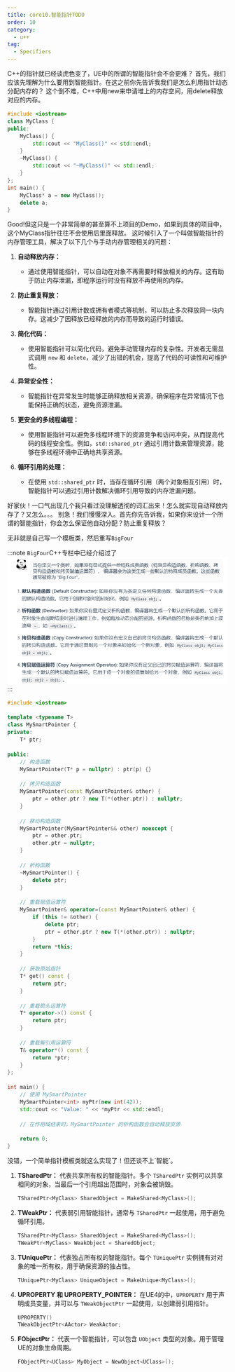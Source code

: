 ```yaml
---
title: core10.智能指针TODO
order: 10
category:
  - u++
tag:
  - Specifiers
---
```


<ChatMessage avatar="../../assets/emoji/hx.png" :avatarWidth="40">
C++的指针就已经谈虎色变了，UE中的所谓的智能指针会不会更难？
</ChatMessage>

<ChatMessage avatar="../../assets/emoji/bqb (2).png" :avatarWidth="40" alignLeft>
首先，我们应该先理解为什么要用到智能指针。在这之前你先告诉我我们是怎么利用指针动态分配内存的？
</ChatMessage>

<ChatMessage avatar="../../assets/emoji/hx.png" :avatarWidth="40">
这个倒不难，C++中用new来申请堆上的内存空间，用delete释放对应的内存。
</ChatMessage>

```cpp
#include <iostream>
class MyClass {
public:
    MyClass() {
        std::cout << "MyClass()" << std::endl;
    }
    ~MyClass() {
        std::cout << "~MyClass()" << std::endl;
    }
};
int main() {
    MyClass* a = new MyClass();
    delete a;
}
```
<ChatMessage avatar="../../assets/emoji/bqb (6).png" :avatarWidth="40" alignLeft>
Good!但这只是一个非常简单的甚至算不上项目的Demo，如果到具体的项目中，这个MyClass指针往往不会使用后里面释放。
这时候引入了一个叫做智能指针的内存管理工具，解决了以下几个与手动内存管理相关的问题：
</ChatMessage>

1. **自动释放内存：**
   - 通过使用智能指针，可以自动在对象不再需要时释放相关的内存。这有助于防止内存泄漏，即程序运行时没有释放不再使用的内存。

2. **防止重复释放：**
   - 智能指针通过引用计数或拥有者模式等机制，可以防止多次释放同一块内存。这减少了因释放已经释放的内存而导致的运行时错误。

3. **简化代码：**
   - 使用智能指针可以简化代码，避免手动管理内存的复杂性。开发者无需显式调用 `new` 和 `delete`，减少了出错的机会，提高了代码的可读性和可维护性。

4. **异常安全性：**
   - 智能指针在异常发生时能够正确释放相关资源，确保程序在异常情况下也能保持正确的状态，避免资源泄漏。

5. **更安全的多线程编程：**
   - 使用智能指针可以避免多线程环境下的资源竞争和访问冲突，从而提高代码的线程安全性。例如，`std::shared_ptr` 通过引用计数来管理资源，能够在多线程环境中正确地共享资源。

6. **循环引用的处理：**
   - 在使用 `std::shared_ptr` 时，当存在循环引用（两个对象相互引用）时，智能指针可以通过引用计数解决循环引用导致的内存泄漏问题。

<ChatMessage avatar="../../assets/emoji/bqb (7).png" :avatarWidth="40">
好家伙！一口气出现几个我只看过没理解透彻的词汇出来！怎么就实现自动释放内存了？又怎么。。。
</ChatMessage>

<ChatMessage avatar="../../assets/emoji/bqb (2).png" :avatarWidth="40" alignLeft>
别急！我们慢慢深入。首先你先告诉我，如果你来设计一个所谓的智能指针，你会怎么保证他自动分配？防止重复释放？
</ChatMessage>

<ChatMessage avatar="../../assets/emoji/bqb (7).png" :avatarWidth="40">

无非就是自己写一个模板类，然后重写`BigFour`

</ChatMessage>

:::note
`BigFour`C++专栏中已经介绍过了
![](..%2Fassets%2Fbigfour.png)
:::

```cpp
#include <iostream>

template <typename T>
class MySmartPointer {
private:
    T* ptr;

public:
    // 构造函数
    MySmartPointer(T* p = nullptr) : ptr(p) {}

    // 拷贝构造函数
    MySmartPointer(const MySmartPointer& other) {
        ptr = other.ptr ? new T(*(other.ptr)) : nullptr;
    }

    // 移动构造函数
    MySmartPointer(MySmartPointer&& other) noexcept {
        ptr = other.ptr;
        other.ptr = nullptr;
    }

    // 析构函数
    ~MySmartPointer() {
        delete ptr;
    }

    // 重载赋值运算符
    MySmartPointer& operator=(const MySmartPointer& other) {
        if (this != &other) {
            delete ptr;
            ptr = other.ptr ? new T(*(other.ptr)) : nullptr;
        }
        return *this;
    }

    // 获取原始指针
    T* get() const {
        return ptr;
    }

    // 重载箭头运算符
    T* operator->() const {
        return ptr;
    }

    // 重载解引用运算符
    T& operator*() const {
        return *ptr;
    }
};

int main() {
    // 使用 MySmartPointer
    MySmartPointer<int> myPtr(new int(42));
    std::cout << "Value: " << *myPtr << std::endl;

    // 在作用域结束时，MySmartPointer 的析构函数会自动释放资源

    return 0;
}
```
<ChatMessage avatar="../../assets/emoji/bqb (2).png" :avatarWidth="40" alignLeft>
没错，一个简单指针模板类就这么实现了！但还谈不上`智能`。
</ChatMessage>

1. **TSharedPtr：** 代表共享所有权的智能指针。多个 `TSharedPtr` 实例可以共享相同的对象，当最后一个引用超出范围时，对象会被销毁。

   ```cpp
   TSharedPtr<MyClass> SharedObject = MakeShared<MyClass>();
   ```

2. **TWeakPtr：** 代表弱引用智能指针，通常与 `TSharedPtr` 一起使用，用于避免循环引用。

   ```cpp
   TSharedPtr<MyClass> SharedObject = MakeShared<MyClass>();
   TWeakPtr<MyClass> WeakObject = SharedObject;
   ```

3. **TUniquePtr：** 代表独占所有权的智能指针。每个 `TUniquePtr` 实例拥有对对象的唯一所有权，用于确保资源的独占性。

   ```cpp
   TUniquePtr<MyClass> UniqueObject = MakeUnique<MyClass>();
   ```

4. **UPROPERTY 和 UPROPERTY_POINTER：** 在UE4的中，`UPROPERTY` 用于声明成员变量，并可以与 `TWeakObjectPtr` 一起使用，以创建弱引用指针。

   ```cpp
   UPROPERTY()
   TWeakObjectPtr<AActor> WeakActor;
   ```

5. **FObjectPtr：** 代表一个智能指针，可以包含 `UObject` 类型的对象。用于管理UE的对象生命周期。

   ```cpp
   FObjectPtr<UClass> MyObject = NewObject<UClass>();
   ```



